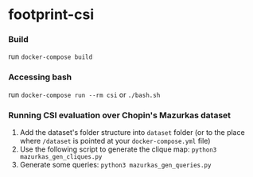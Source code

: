 # footprint-csi

### Build

run `docker-compose build`

### Accessing bash

run `docker-compose run --rm csi` or `./bash.sh`


### Running CSI evaluation over Chopin's Mazurkas dataset

1. Add the dataset's folder structure into `dataset` folder (or to the place where `/dataset` is pointed at your `docker-compose.yml` file)
2. Use the following script to generate the clique map:
`python3 mazurkas_gen_cliques.py`
3. Generate some queries:
`python3 mazurkas_gen_queries.py`
